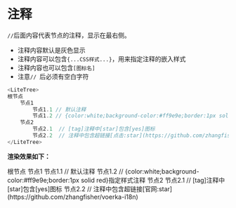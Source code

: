 # 注释

`//`后面内容代表节点的注释，显示在最右侧。

- 注释内容默认是灰色显示
- 注释内容可以包含`{...CSS样式...}`，用来指定注释的嵌入样式
- 注释内容也可以包含`[图标名]`
- 注意`// `后必须有空白字符

```ts
<LiteTree>
根节点
    节点1                     
        节点1.1 // 默认注释
        节点1.2 // {color:white;background-color:#ff9e9e;border:1px solid red}指定样式注释
    节点2                  
        节点2.1  // [tag]注释中[star]包含[yes]图标
        节点2.2  // 注释中包含超链接[点击:star](https://github.com/zhangfisher/voerka-i18n)
</LiteTree>
```

**渲染效果如下：**

<LiteTree>
根节点
    节点1                     
        节点1.1 // 默认注释
        节点1.2 // {color:white;background-color:#ff9e9e;border:1px solid red}指定样式注释
    节点2                  
        节点2.1  // [tag]注释中[star]包含[yes]图标
        节点2.2  // 注释中包含超链接[官网:star](https://github.com/zhangfisher/voerka-i18n)
</LiteTree>